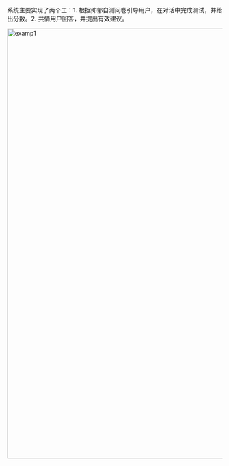 系统主要实现了两个工：1. 根据抑郁自测问卷引导用户，在对话中完成测试，并给出分数。2. 共情用户回答，并提出有效建议。

<img width="1004" alt="examp1" src="https://github.com/user-attachments/assets/5b779d3c-ef03-4246-ab92-a48b4866a313" />
